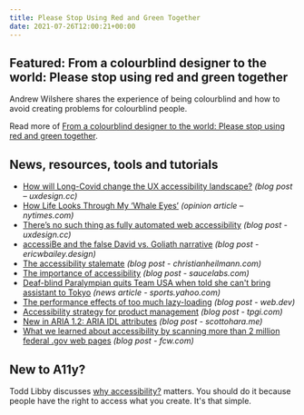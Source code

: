 ```yaml
---
title: Please Stop Using Red and Green Together
date: 2021-07-26T12:00:21+00:00
---
```


## Featured: From a colourblind designer to the world: Please stop using red and green together

Andrew Wilshere shares the experience of being colourblind and how to avoid creating problems for colourblind people.

Read more of [From a colourblind designer to the world: Please stop using red and green together](https://baselinehq.com/blog/colourblindness-information-ui-design-red-green-problems-tips-tricks.html).

## News, resources, tools and tutorials

- [How will Long-Covid change the UX accessibility landscape?](https://uxdesign.cc/how-will-long-covid-change-the-ux-accessibility-landscape-9ac2a2909168) *(blog post – uxdesign.cc)*
- [How Life Looks Through My ‘Whale Eyes’](https://www.nytimes.com/2021/07/14/opinion/strabismus-vision-disability-relationships.html) *(opinion article – nytimes.com)*
- [There’s no such thing as fully automated web accessibility](https://uxdesign.cc/theres-no-such-thing-as-fully-automated-web-accessibility-260d6f4632a8) *(blog post - uxdesign.cc)*
- [accessiBe and the false David vs. Goliath narrative](https://ericwbailey.design/writing/accessibe-and-the-false-david-vs-goliath-narrative/) *(blog post - ericwbailey.design)*
- [The accessibility stalemate](https://christianheilmann.com/2021/07/20/the-accessibility-stalemate/) *(blog post - christianheilmann.com)*
- [The importance of accessibility](https://saucelabs.com/blog/the-importance-of-accessibility) *(blog post - saucelabs.com)*
- [Deaf-blind Paralympian quits Team USA when told she can't bring assistant to Tokyo](https://sports.yahoo.com/blind-deaf-paralympian-becca-meyers-quits-team-usa-when-told-she-cant-bring-assistant-004704299.html) *(news article - sports.yahoo.com)*
- [The performance effects of too much lazy-loading](https://web.dev/lcp-lazy-loading/) *(blog post - web.dev)*
- [Accessibility strategy for product management](https://www.tpgi.com/accessibility-strategy-for-product-management/) *(blog post - tpgi.com)*
- [New in ARIA 1.2: ARIA IDL attributes](https://www.scottohara.me/blog/2021/07/23/aria-idl.html) *(blog post - scottohara.me)*
- [What we learned about accessibility by scanning more than 2 million federal .gov web pages](https://fcw.com/articles/2021/07/22/fed-website-accessibility.aspx) *(blog post - fcw.com)*

## New to A11y?

Todd Libby discusses [why accessibility?](https://dev.to/colabottles/why-accessibility-26mf) matters. You should do it because people have the right to access what you create. It's that simple.
